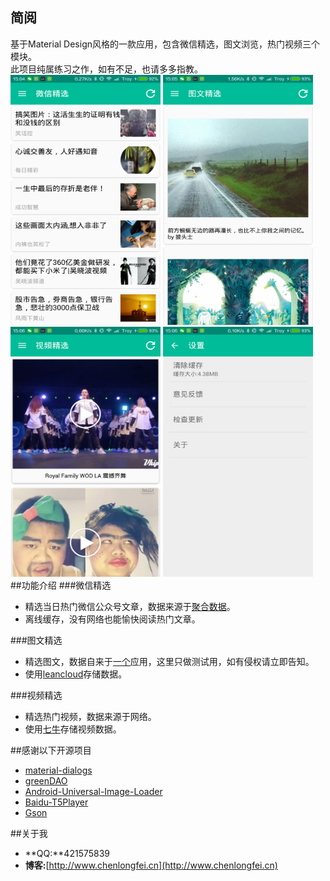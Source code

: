 ## 简阅
基于Material Design风格的一款应用，包含微信精选，图文浏览，热门视频三个模块。   
此项目纯属练习之作，如有不足，也请多多指教。    
<img src="/screenshots/weixin.png" width="240" height="400"/> <img src="/screenshots/picture.png" width="240" height="400"/>
<img src="/screenshots/video.png" width="240" height="400"/> <img src="/screenshots/setting.png" width="240" height="400"/>
##功能介绍
###微信精选
*	精选当日热门微信公众号文章，数据来源于[聚合数据](http://www.juhe.cn/)。
*	离线缓存，没有网络也能愉快阅读热门文章。

###图文精选
*	精选图文，数据自来于[一个](http://wufazhuce.com)应用，这里只做测试用，如有侵权请立即告知。
*	使用[leancloud](https://leancloud.cn/)存储数据。

###视频精选
*	精选热门视频，数据来源于网络。
*	使用[七牛](http://www.qiniu.com)存储视频数据。

##感谢以下开源项目
*	[material-dialogs](https://github.com/afollestad/material-dialogs)
*	[greenDAO](https://github.com/greenrobot/greenDAO)
*	[Android-Universal-Image-Loader](https://github.com/nostra13/Android-Universal-Image-Loader)
*	[Baidu-T5Player](http://developer.baidu.com/wiki/index.php?title=docs/cplat/media/video/sdk)
*	[Gson](https://github.com/google/gson)

##关于我
*	**QQ:**421575839
*	**博客:**[http://www.chenlongfei.cn](http://www.chenlongfei.cn)